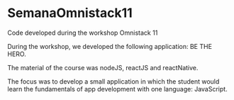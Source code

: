 # SemanaOmnistack11
 Code developed during the workshop Omnistack 11

 During the workshop, we developed the following application: BE THE HERO.

 The material of the course was nodeJS, reactJS and reactNative.
 
 The focus was to develop a small application in which the student would learn the fundamentals of app development with one language: JavaScript.

